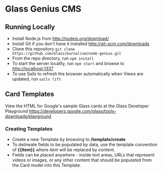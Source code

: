 # Glass Genius CMS

## Running Locally

* Install Node.js from http://nodejs.org/download/
* Install Git if you don't have it installed http://git-scm.com/downloads
* Clone this repository ````git clone https://github.com/GlassJournalism/node-genius.git````
* From the repo directory, run ````npm install````
* To start the server locatlly, run ```npm start``` and browse to [http://localhost:1337](http://localhost:1337)
* To use Sails to refresh the browser automatically when Views are updated, run ````sails lift````


## Card Templates

View the HTML for Google's sample Glass cards at the Glass Developer Playground
https://developers.google.com/glass/tools-downloads/playground

### Creating Templates

* Create a new Template by browsing to **/template/create**
* To delineate fields to be populated by data, use the template convention of **{{item}}** where *item* will be replaced by content.  
* Fields can be placed anywhere - inside text areas, URLs that represent videos or images, or any other content that should be populated from the Card model into this Template.
